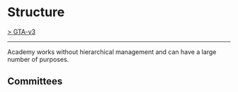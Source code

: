 # Structure

[> GTA-v3](../README.md)
* * *

Academy works without hierarchical management and can have a large number of purposes.

## Committees
